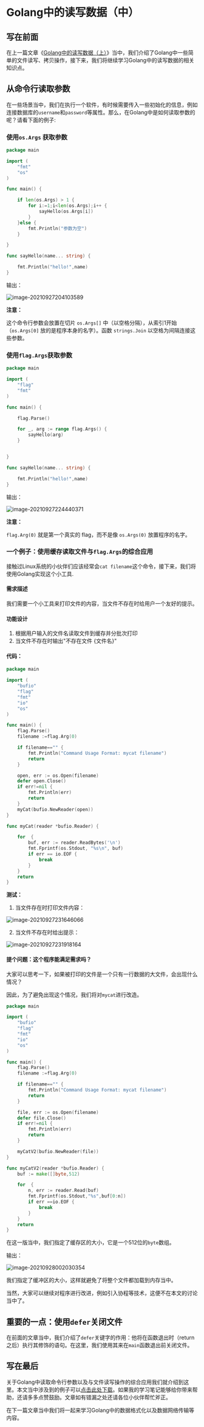 # Golang中的读写数据（中）

## 写在前面

在上一篇文章《[Golang中的读写数据（上）](https://code81192.github.io/2021/09/24/golang/10_golang%E4%B8%AD%E7%9A%84%E8%AF%BB%E5%86%99%E6%95%B0%E6%8D%AE(%E4%B8%8A)/)》当中，我们介绍了Golang中一些简单的文件读写、拷贝操作，接下来，我们将继续学习Golang中的读写数据的相关知识点。

## 从命令行读取参数

在一些场景当中，我们在执行一个软件，有时候需要传入一些初始化的信息，例如连接数据库的`username`和`password`等属性。那么，在Golang中是如何读取参数的呢？请看下面的例子:

### 使用`os.Args` 获取参数

```go
package main

import (
	"fmt"
	"os"
)

func main() {

	if len(os.Args) > 1 {
		for i:=1;i<len(os.Args);i++ {
			sayHello(os.Args[i])
		}
	}else {
		fmt.Println("参数为空")
	}

}

func sayHello(name... string) {

	fmt.Println("hello!",name)
}
```

输出：

![image-20210927204103589](https://raw.githubusercontent.com/code81192/art-demo/master/art-img/image-20210927204103589.png)

**注意：**

这个命令行参数会放置在切片 `os.Args[]` 中（以空格分隔），从索引1开始（`os.Args[0]` 放的是程序本身的名字）。函数 `strings.Join` 以空格为间隔连接这些参数。

### 使用`flag.Args`获取参数

```go
package main

import (
	"flag"
	"fmt"
)

func main() {

	flag.Parse()

	for _, arg := range flag.Args() {
		sayHello(arg)
	}


}

func sayHello(name... string) {

	fmt.Println("hello!",name)
}

```

输出：

![image-20210927224440371](https://raw.githubusercontent.com/code81192/art-demo/master/art-img/image-20210927224440371.png)

**注意：**

`flag.Arg(0)` 就是第一个真实的 flag，而不是像 `os.Args(0)` 放置程序的名字。

### 一个例子：使用缓存读取文件与`flag.Args`的综合应用

接触过Linux系统的小伙伴们应该经常会`cat filename`这个命令，接下来，我们将使用Golang实现这个小工具.

#### 需求描述

我们需要一个小工具来打印文件的内容，当文件不存在时给用户一个友好的提示。

#### 功能设计

1. 根据用户输入的文件名读取文件到缓存并分批次打印
2. 当文件不存在时输出"不存在文件 {文件名}"

#### 代码：

```go
package main

import (
	"bufio"
	"flag"
	"fmt"
	"io"
	"os"
)

func main() {
	flag.Parse()
	filename :=flag.Arg(0)

	if filename=="" {
		fmt.Println("Command Usage Format: mycat filename")
		return
	}

	open, err := os.Open(filename)
	defer open.Close()
	if err!=nil {
		fmt.Println(err)
		return
	}
	myCat(bufio.NewReader(open))
}

func myCat(reader *bufio.Reader) {

	for  {
		buf, err := reader.ReadBytes('\n')
		fmt.Fprintf(os.Stdout, "%s\n", buf)
		if err == io.EOF {
			break
		}
	}
	return
}

```



**测试：**

1. 当文件存在时打印文件内容：

![image-20210927231646066](https://raw.githubusercontent.com/code81192/art-demo/master/art-img/image-20210927231646066.png)

2. 当文件不存在时给出提示：

![image-20210927231918164](https://raw.githubusercontent.com/code81192/art-demo/master/art-img/image-20210927231918164.png)

#### 提个问题：这个程序能满足需求吗？

大家可以思考一下，如果被打印的文件是一个只有一行数据的大文件，会出现什么情况？

因此，为了避免出现这个情况，我们将对`mycat`进行改造。

```go
package main

import (
	"bufio"
	"flag"
	"fmt"
	"io"
	"os"
)

func main() {
	flag.Parse()
	filename :=flag.Arg(0)

	if filename=="" {
		fmt.Println("Command Usage Format: mycat filename")
		return
	}

	file, err := os.Open(filename)
	defer file.Close()
	if err!=nil {
		fmt.Println(err)
		return
	}

	myCatV2(bufio.NewReader(file))
}

func myCatV2(reader *bufio.Reader) {
	buf := make([]byte,512)

	for  {
		n, err := reader.Read(buf)
		fmt.Fprintf(os.Stdout,"%s",buf[0:n])
		if err ==io.EOF {
			break
		}
	}
	return
}
```

在这一版当中，我们指定了缓存区的大小，它是一个512位的`byte`数组。

输出：

![image-20210928002030354](https://raw.githubusercontent.com/code81192/art-demo/master/art-img/image-20210928002030354.png)

我们指定了缓冲区的大小，这样就避免了将整个文件都加载到内存当中。

当然，大家可以继续对程序进行改进，例如引入协程等技术，这便不在本文的讨论当中了。

## 重要的一点：使用`defer`关闭文件

在前面的文章当中，我们介绍了`defer`关键字的作用：他将在函数退出时（return之后）执行其修饰的语句。在这里，我们使用其来在`main`函数退出前关闭文件。

## 写在最后

关于Golang中读取命令行参数以及与文件读写操作的综合应用我们就介绍到这里。本文当中涉及到的例子可以[点击此处下载](https://github.com/code81192/golang)。如果我的学习笔记能够给你带来帮助，还请多多点赞鼓励。文章如有错漏之处还请各位小伙伴帮忙斧正。

在下一篇文章当中我们将一起来学习Golang中的数据格式化以及数据网络传输等内容。





